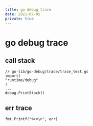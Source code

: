 ```yaml
---
title: go debug trace
date: 2021-07-05
private: true
---
```

# go debug trace
## call stack
    // go-lib/go-debug/trace/trace_test.go
    import(
    "runtime/debug"
    )
    ...    
    debug.PrintStack()

## err trace

    fmt.Printf("%+v\n", err)